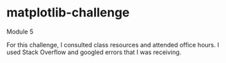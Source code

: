 # matplotlib-challenge
Module 5

For this challenge, I consulted class resources and attended office hours. I used Stack Overflow and googled errors that I was receiving.
